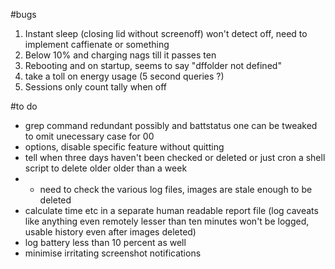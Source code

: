 #bugs
1. Instant sleep (closing lid without screenoff) won't detect off, need to implement caffienate or something
2. Below 10% and charging nags till it passes ten
3. Rebooting and on startup, seems to say "dffolder not defined"
4. take a toll on energy usage (5 second queries ?)
5. Sessions only count tally when off

#to do
- grep command redundant possibly and battstatus one can be tweaked to omit unecessary case for 00
- options, disable specific feature without quitting
- tell when three days haven't been checked or deleted or just cron a shell script to delete older 
	older than a week
- - need to check the various log files, images are stale enough to be deleted
- calculate time etc in a separate human readable report file (log caveats like anything even remotely lesser than ten minutes 
	won't be logged, usable history even after images deleted)
- log battery less than 10 percent as well
- minimise irritating screenshot notifications
